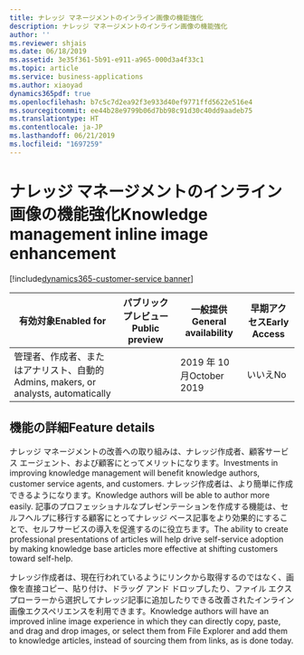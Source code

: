 ```yaml
---
title: ナレッジ マネージメントのインライン画像の機能強化
description: ナレッジ マネージメントのインライン画像の機能強化
author: ''
ms.reviewer: shjais
ms.date: 06/18/2019
ms.assetid: 3e35f361-5b91-e911-a965-000d3a4f33c1
ms.topic: article
ms.service: business-applications
ms.author: xiaoyad
dynamics365pdf: true
ms.openlocfilehash: b7c5c7d2ea92f3e933d40ef9771ffd5622e516e4
ms.sourcegitcommit: ee44b28e9799b06d7bb98c91d30c40dd9aadeb75
ms.translationtype: HT
ms.contentlocale: ja-JP
ms.lasthandoff: 06/21/2019
ms.locfileid: "1697259"
---
```

# <a name="knowledge-management-inline-image-enhancement"></a><span data-ttu-id="85174-103">ナレッジ マネージメントのインライン画像の機能強化</span><span class="sxs-lookup"><span data-stu-id="85174-103">Knowledge management inline image enhancement</span></span>
[!include[dynamics365-customer-service banner](../includes/dynamics365-customer-service.md)]

| <span data-ttu-id="85174-104">有効対象</span><span class="sxs-lookup"><span data-stu-id="85174-104">Enabled for</span></span>    |  <span data-ttu-id="85174-105">パブリック プレビュー</span><span class="sxs-lookup"><span data-stu-id="85174-105">Public preview</span></span> | <span data-ttu-id="85174-106">一般提供</span><span class="sxs-lookup"><span data-stu-id="85174-106">General availability</span></span> | <span data-ttu-id="85174-107">早期アクセス</span><span class="sxs-lookup"><span data-stu-id="85174-107">Early Access</span></span> |
| ---------- | ---------- |---------- |---------- |
|<span data-ttu-id="85174-108">管理者、作成者、またはアナリスト、自動的</span><span class="sxs-lookup"><span data-stu-id="85174-108">Admins, makers, or analysts, automatically</span></span>|| <span data-ttu-id="85174-109">2019 年 10 月</span><span class="sxs-lookup"><span data-stu-id="85174-109">October 2019</span></span>|<span data-ttu-id="85174-110">いいえ</span><span class="sxs-lookup"><span data-stu-id="85174-110">No</span></span> |




## <a name="feature-details"></a><span data-ttu-id="85174-111">機能の詳細</span><span class="sxs-lookup"><span data-stu-id="85174-111">Feature details</span></span>
<!--feature detail start -->
<span data-ttu-id="85174-112">ナレッジ マネージメントの改善への取り組みは、ナレッジ作成者、顧客サービス エージェント、および顧客にとってメリットになります。</span><span class="sxs-lookup"><span data-stu-id="85174-112">Investments in improving knowledge management will benefit knowledge authors, customer service agents, and customers.</span></span> <span data-ttu-id="85174-113">ナレッジ作成者は、より簡単に作成できるようになります。</span><span class="sxs-lookup"><span data-stu-id="85174-113">Knowledge authors will be able to author more easily.</span></span> <span data-ttu-id="85174-114">記事のプロフェッショナルなプレゼンテーションを作成する機能は、セルフヘルプに移行する顧客にとってナレッジ ベース記事をより効果的にすることで、セルフサービスの導入を促進するのに役立ちます。</span><span class="sxs-lookup"><span data-stu-id="85174-114">The ability to create professional presentations of articles will help drive self-service adoption by making knowledge base articles more effective at shifting customers toward self-help.</span></span> 

<span data-ttu-id="85174-115">ナレッジ作成者は、現在行われているようにリンクから取得するのではなく、画像を直接コピー、貼り付け、ドラッグ アンド ドロップしたり、ファイル エクスプローラーから選択してナレッジ記事に追加したりできる改善されたインライン画像エクスペリエンスを利用できます。</span><span class="sxs-lookup"><span data-stu-id="85174-115">Knowledge authors will have an improved inline image experience in which they can directly copy, paste, and drag and drop images, or select them from File Explorer and add them to knowledge articles, instead of sourcing them from links, as is done today.</span></span>  
<!--feature detail end -->











